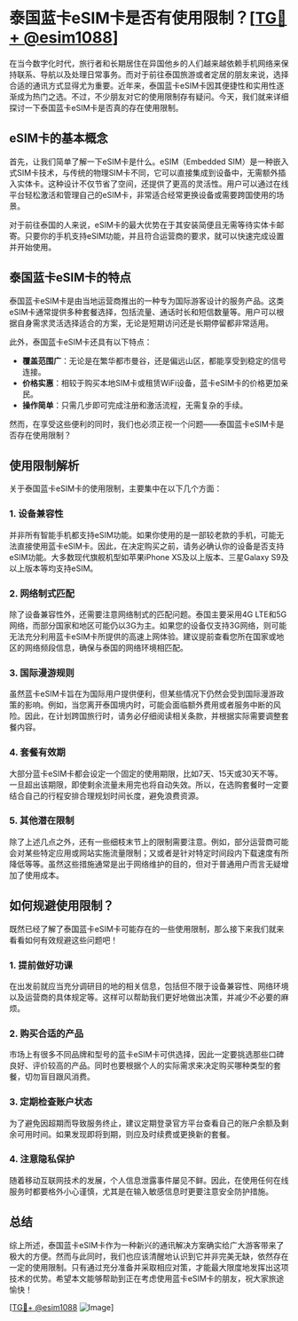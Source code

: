 # 泰国蓝卡eSIM卡是否有使用限制？[[TG💪+ @esim1088](https://t.me/s/esim1088)]

在当今数字化时代，旅行者和长期居住在异国他乡的人们越来越依赖手机网络来保持联系、导航以及处理日常事务。而对于前往泰国旅游或者定居的朋友来说，选择合适的通讯方式显得尤为重要。近年来，泰国蓝卡eSIM卡因其便捷性和实用性逐渐成为热门之选。不过，不少朋友对它的使用限制存有疑问。今天，我们就来详细探讨一下泰国蓝卡eSIM卡是否真的存在使用限制。

## eSIM卡的基本概念

首先，让我们简单了解一下eSIM卡是什么。eSIM（Embedded SIM）是一种嵌入式SIM卡技术，与传统的物理SIM卡不同，它可以直接集成到设备中，无需额外插入实体卡。这种设计不仅节省了空间，还提供了更高的灵活性。用户可以通过在线平台轻松激活和管理自己的eSIM卡，非常适合经常更换设备或需要跨国使用的场景。

对于前往泰国的人来说，eSIM卡的最大优势在于其安装简便且无需等待实体卡邮寄。只要你的手机支持eSIM功能，并且符合运营商的要求，就可以快速完成设置并开始使用。

## 泰国蓝卡eSIM卡的特点

泰国蓝卡eSIM卡是由当地运营商推出的一种专为国际游客设计的服务产品。这类eSIM卡通常提供多种套餐选择，包括流量、通话时长和短信数量等。用户可以根据自身需求灵活选择适合的方案，无论是短期访问还是长期停留都非常适用。

此外，泰国蓝卡eSIM卡还具有以下特点：
- **覆盖范围广**：无论是在繁华都市曼谷，还是偏远山区，都能享受到稳定的信号连接。
- **价格实惠**：相较于购买本地SIM卡或租赁WiFi设备，蓝卡eSIM卡的价格更加亲民。
- **操作简单**：只需几步即可完成注册和激活流程，无需复杂的手续。

然而，在享受这些便利的同时，我们也必须正视一个问题——泰国蓝卡eSIM卡是否存在使用限制？

## 使用限制解析

关于泰国蓝卡eSIM卡的使用限制，主要集中在以下几个方面：

### 1. 设备兼容性
并非所有智能手机都支持eSIM功能。如果你使用的是一部较老款的手机，可能无法直接使用蓝卡eSIM卡。因此，在决定购买之前，请务必确认你的设备是否支持eSIM功能。大多数现代旗舰机型如苹果iPhone XS及以上版本、三星Galaxy S9及以上版本等均支持eSIM。

### 2. 网络制式匹配
除了设备兼容性外，还需要注意网络制式的匹配问题。泰国主要采用4G LTE和5G网络，而部分国家和地区可能仍以3G为主。如果您的设备仅支持3G网络，则可能无法充分利用蓝卡eSIM卡所提供的高速上网体验。建议提前查看您所在国家或地区的网络频段信息，确保与泰国的网络环境相匹配。

### 3. 国际漫游规则
虽然蓝卡eSIM卡旨在为国际用户提供便利，但某些情况下仍然会受到国际漫游政策的影响。例如，当您离开泰国境内时，可能会面临额外费用或者服务中断的风险。因此，在计划跨国旅行时，请务必仔细阅读相关条款，并根据实际需要调整套餐内容。

### 4. 套餐有效期
大部分蓝卡eSIM卡都会设定一个固定的使用期限，比如7天、15天或30天不等。一旦超出该期限，即使剩余流量未用完也将自动失效。所以，在选购套餐时一定要结合自己的行程安排合理规划时间长度，避免浪费资源。

### 5. 其他潜在限制
除了上述几点之外，还有一些细枝末节上的限制需要注意。例如，部分运营商可能会对某些特定应用或网站实施流量限制；又或者是针对特定时间段内下载速度有所降低等等。虽然这些措施通常是出于网络维护的目的，但对于普通用户而言无疑增加了使用成本。

## 如何规避使用限制？

既然已经了解了泰国蓝卡eSIM卡可能存在的一些使用限制，那么接下来我们就来看看如何有效规避这些问题吧！

### 1. 提前做好功课
在出发前就应当充分调研目的地的相关信息，包括但不限于设备兼容性、网络环境以及运营商的具体规定等。这样可以帮助我们更好地做出决策，并减少不必要的麻烦。

### 2. 购买合适的产品
市场上有很多不同品牌和型号的蓝卡eSIM卡可供选择，因此一定要挑选那些口碑良好、评价较高的产品。同时也要根据个人的实际需求来决定购买哪种类型的套餐，切勿盲目跟风消费。

### 3. 定期检查账户状态
为了避免因超期而导致服务终止，建议定期登录官方平台查看自己的账户余额及剩余可用时间。如果发现即将到期，则应及时续费或更换新的套餐。

### 4. 注意隐私保护
随着移动互联网技术的发展，个人信息泄露事件屡见不鲜。因此，在使用任何在线服务时都要格外小心谨慎，尤其是在输入敏感信息时更要注意安全防护措施。

## 总结

综上所述，泰国蓝卡eSIM卡作为一种新兴的通讯解决方案确实给广大游客带来了极大的方便。然而与此同时，我们也应该清醒地认识到它并非完美无缺，依然存在一定的使用限制。只有通过充分准备并采取相应对策，才能最大限度地发挥出这项技术的优势。希望本文能够帮助到正在考虑使用蓝卡eSIM卡的朋友，祝大家旅途愉快！

[[TG💪+ @esim1088](https://t.me/s/esim1088) ![Image](https://i.postimg.cc/4NQfJmqS/Snipaste-2025-05-13-00-14-12.png)]
